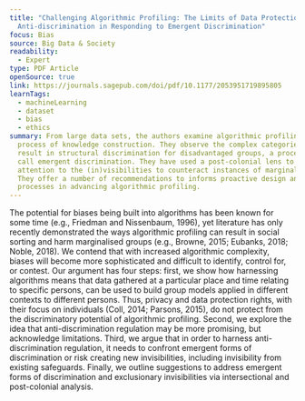 ```yaml
---
title: "Challenging Algorithmic Profiling: The Limits of Data Protection and
  Anti-discrimination in Responding to Emergent Discrimination"
focus: Bias
source: Big Data & Society
readability:
  - Expert
type: PDF Article
openSource: true
link: https://journals.sagepub.com/doi/pdf/10.1177/2053951719895805
learnTags:
  - machineLearning
  - dataset
  - bias
  - ethics
summary: From large data sets, the authors examine algorithmic profiling as a
  process of knowledge construction. They observe the complex categories that
  result in structural discrimination for disadvantaged groups, a process they
  call emergent discrimination. They have used a post-colonial lens to draw
  attention to the (in)visibilities to counteract instances of marginalization.
  They offer a number of recommendations to informs proactive design and ethical
  processes in advancing algorithmic profiling.
---
```

The potential for biases being built into algorithms has been known for some time (e.g., Friedman and Nissenbaum, 1996), yet literature has only recently demonstrated the ways algorithmic profiling can result in social sorting and harm marginalised groups (e.g., Browne, 2015; Eubanks, 2018; Noble, 2018). We contend that with increased algorithmic complexity, biases will become more sophisticated and difficult to identify, control for, or contest. Our argument has four steps: first, we show how harnessing algorithms means that data gathered at a particular place and time relating to specific persons, can be used to build group models applied in different contexts to different persons. Thus, privacy and data protection rights, with their focus on individuals (Coll, 2014; Parsons, 2015), do not protect from the discriminatory potential of algorithmic profiling. Second, we explore the idea that anti-discrimination regulation may be more promising, but acknowledge limitations. Third, we argue that in order to harness anti-discrimination regulation, it needs to confront emergent forms of discrimination or risk creating new invisibilities, including invisibility from existing safeguards. Finally, we outline suggestions to address emergent forms of discrimination and exclusionary invisibilities via intersectional and post-colonial analysis.